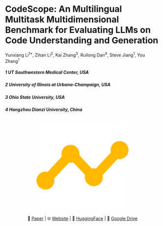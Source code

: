 # CodeScope: An Multilingual Multitask Multidimensional Benchmark for Evaluating LLMs on Code Understanding and Generation
Yunxiang Li<sup>1*</sup>, Zihan Li<sup>2</sup>, Kai Zhang<sup>3</sup>, Ruilong Dan<sup>4</sup>, Steve Jiang<sup>1</sup>, You Zhang<sup>1</sup>
<h5>1 UT Southwestern Medical Center, USA</h5>
<h5>2 University of Illinois at Urbana-Champaign, USA</h5>
<h5>3 Ohio State University, USA</h5>
<h5>4 Hangzhou Dianzi University, China</h5>

<p align="center" width="80%">
<img src="static/img/logo-2.png" style="width: 40%; min-width: 300px; display: block; margin: auto;" alt="CodeScope">
</p>

<p align="center">
    📃 <a href="" target="_blank">Paper</a> | 
    🌐 <a href="" target="_blank">Website</a> | 
    🤗 <a href="" target="_blank">HuggingFace</a> | 
    💭 <a href="" target="_blank">Google Drive</a>
</p>